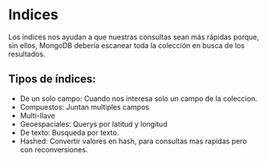 # Indices

Los índices nos ayudan a que nuestras consultas sean más rápidas porque, sin ellos, MongoDB debería escanear toda la colección en busca de los resultados.

## Tipos de índices:

- De un solo campo: Cuando nos interesa solo un campo de la coleccion.
- Compuestos: Juntan multiples campos
- Multi-llave
- Geoespaciales: Querys por latitud y longitud
- De texto: Busqueda por texto.
- Hashed: Convertir valores en hash, para consultas mas rapidas pero con reconversiones.